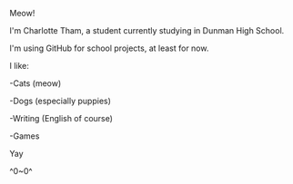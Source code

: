 Meow!

I'm Charlotte Tham, a student currently studying in Dunman High School.

I'm using GitHub for school projects, at least for now.

I like:

-Cats (meow)

-Dogs (especially puppies)

-Writing (English of course)

-Games 


Yay

^0~0^
